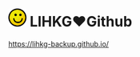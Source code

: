 
# <img src="/assets/images/logo.svg" height="36px" width="36px" /> LIHKG❤️Github

<https://lihkg-backup.github.io/>

